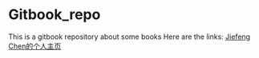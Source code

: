 # Gitbook_repo
This is a gitbook repository about some books
Here are the links: [Jiefeng Chen的个人主页](https://jiefengs-organization.gitbook.io/main-space)
